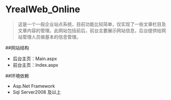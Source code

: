 YrealWeb_Online
==============

>这是一个一般企业站点系统，目前功能比较简单，仅实现了一些文章栏目及文章内容的管理。此网站包括前后，前台主要展示网站信息，后台提供给网站管理人员做基本的信息管理。


##网站结构
* 后台主页：Main.aspx
* 前台主页：Index.aspx


##环境依赖
* Asp.Net Framework
* Sql Server2008 及以上





